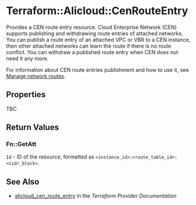 # Terraform::Alicloud::CenRouteEntry

Provides a CEN route entry resource. Cloud Enterprise Network (CEN) supports publishing and withdrawing route entries of attached networks. You can publish a route entry of an attached VPC or VBR to a CEN instance, then other attached networks can learn the route if there is no route conflict. You can withdraw a published route entry when CEN does not need it any more.

For information about CEN route entries publishment and how to use it, see [Manage network routes](https://www.alibabacloud.com/help/doc-detail/86980.htm).

## Properties

TBC

## Return Values

### Fn::GetAtt

`Id` - ID of the resource, formatted as `<instance_id>:<route_table_id>:<cidr_block>`.

## See Also

* [alicloud_cen_route_entry](https://www.terraform.io/docs/providers/alicloud/r/cen_route_entry.html) in the _Terraform Provider Documentation_